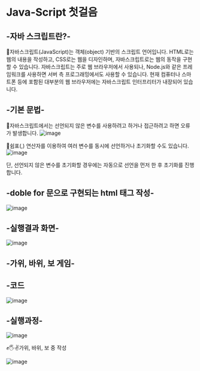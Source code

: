 # Java-Script 첫걸음


## -자바 스크립트란?-

🚗자바스크립트(JavaScript)는 객체(object) 기반의 스크립트 언어입니다.
HTML로는 웹의 내용을 작성하고, CSS로는 웹을 디자인하며, 자바스크립트로는 웹의 동작을 구현할 수 있습니다.
자바스크립트는 주로 웹 브라우저에서 사용되나, Node.js와 같은 프레임워크를 사용하면 서버 측 프로그래밍에서도 사용할 수 있습니다.
현재 컴퓨터나 스마트폰 등에 포함된 대부분의 웹 브라우저에는 자바스크립트 인터프리터가 내장되어 있습니다.



## -기본 문법-

🚗자바스크립트에서는 선언되지 않은 변수를 사용하려고 하거나 접근하려고 하면 오류가 발생합니다.
![image](https://user-images.githubusercontent.com/102803326/173486813-8518dc38-24c6-4872-a8b2-545199b95402.png)

🚗쉼표(,) 연산자를 이용하여 여러 변수를 동시에 선언하거나 초기화할 수도 있습니다.
![image](https://user-images.githubusercontent.com/102803326/173486866-362bd9e8-05f4-41a9-931e-56aaf06a8283.png)

  단, 선언되지 않은 변수를 초기화할 경우에는 자동으로 선언을 먼저 한 후 초기화를 진행합니다.



## -doble for 문으로 구현되는 html 태그 작성-

![image](https://user-images.githubusercontent.com/102803326/173486494-55cf90a2-a788-42cd-8d7b-e05bbd3e30e7.png)




## -실행결과 화면-

![image](https://user-images.githubusercontent.com/102803326/173486452-e50b261a-7bdb-462f-b219-74aa0fd83e16.png)


## -가위, 바위, 보 게임-


## -코드

![image](https://user-images.githubusercontent.com/102803326/173517763-401f0a5f-2bd1-442b-9060-ed69629208ec.png)

## -실행과정-

![image](https://user-images.githubusercontent.com/102803326/173519883-aeafcaa0-0056-4056-92e2-fe0c615b15b7.png)

✊🖐✌가위, 바위, 보 중 작성

![image](https://user-images.githubusercontent.com/102803326/173520223-62bf163b-2e4a-4d4d-8fe4-dd0d7d3ffe50.png)







